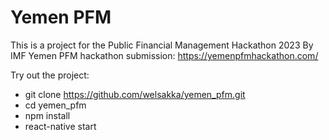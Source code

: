 # Yemen PFM
This is a project for the Public Financial Management Hackathon 2023 By IMF
Yemen PFM hackathon submission: https://yemenpfmhackathon.com/

Try out the project:

- git clone https://github.com/welsakka/yemen_pfm.git
- cd yemen_pfm
- npm install
- react-native start
